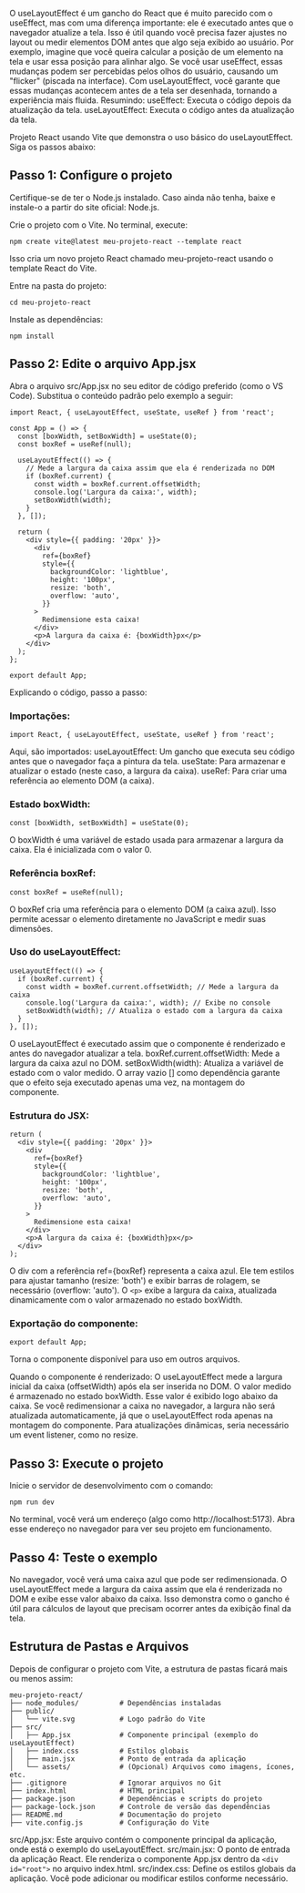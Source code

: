 
O useLayoutEffect é um gancho do React que é muito parecido com o useEffect, mas com uma diferença importante: ele é executado antes que o navegador atualize a tela. Isso é útil quando você precisa fazer ajustes no layout ou medir elementos DOM antes que algo seja exibido ao usuário.
Por exemplo, imagine que você queira calcular a posição de um elemento na tela e usar essa posição para alinhar algo. Se você usar useEffect, essas mudanças podem ser percebidas pelos olhos do usuário, causando um "flicker" (piscada na interface). Com useLayoutEffect, você garante que essas mudanças acontecem antes de a tela ser desenhada, tornando a experiência mais fluida.
Resumindo:
useEffect: Executa o código depois da atualização da tela.
useLayoutEffect: Executa o código antes da atualização da tela.

Projeto React usando Vite que demonstra o uso básico do useLayoutEffect.
Siga os passos abaixo:

## Passo 1: Configure o projeto
Certifique-se de ter o Node.js instalado. Caso ainda não tenha, baixe e instale-o a partir do site oficial: Node.js.

Crie o projeto com o Vite. No terminal, execute:
```
npm create vite@latest meu-projeto-react --template react
```
Isso cria um novo projeto React chamado meu-projeto-react usando o template React do Vite.

Entre na pasta do projeto:
```
cd meu-projeto-react
```

Instale as dependências:
```
npm install
```

## Passo 2: Edite o arquivo App.jsx
Abra o arquivo src/App.jsx no seu editor de código preferido (como o VS Code).
Substitua o conteúdo padrão pelo exemplo a seguir:
```
import React, { useLayoutEffect, useState, useRef } from 'react';

const App = () => {
  const [boxWidth, setBoxWidth] = useState(0);
  const boxRef = useRef(null);

  useLayoutEffect(() => {
    // Mede a largura da caixa assim que ela é renderizada no DOM
    if (boxRef.current) {
      const width = boxRef.current.offsetWidth;
      console.log('Largura da caixa:', width);
      setBoxWidth(width);
    }
  }, []);

  return (
    <div style={{ padding: '20px' }}>
      <div
        ref={boxRef}
        style={{
          backgroundColor: 'lightblue',
          height: '100px',
          resize: 'both',
          overflow: 'auto',
        }}
      >
        Redimensione esta caixa!
      </div>
      <p>A largura da caixa é: {boxWidth}px</p>
    </div>
  );
};

export default App;
```

Explicando o código, passo a passo:

### Importações:
```
import React, { useLayoutEffect, useState, useRef } from 'react';
```
Aqui, são importados:
useLayoutEffect: Um gancho que executa seu código antes que o navegador faça a pintura da tela.
useState: Para armazenar e atualizar o estado (neste caso, a largura da caixa).
useRef: Para criar uma referência ao elemento DOM (a caixa).
### Estado boxWidth:
```
const [boxWidth, setBoxWidth] = useState(0);
```
O boxWidth é uma variável de estado usada para armazenar a largura da caixa. Ela é inicializada com o valor 0.
### Referência boxRef:
```
const boxRef = useRef(null);
```
O boxRef cria uma referência para o elemento DOM (a caixa azul). Isso permite acessar o elemento diretamente no JavaScript e medir suas dimensões.
### Uso do useLayoutEffect:
```
useLayoutEffect(() => {
  if (boxRef.current) {
    const width = boxRef.current.offsetWidth; // Mede a largura da caixa
    console.log('Largura da caixa:', width); // Exibe no console
    setBoxWidth(width); // Atualiza o estado com a largura da caixa
  }
}, []);
```
O useLayoutEffect é executado assim que o componente é renderizado e antes do navegador atualizar a tela.
boxRef.current.offsetWidth: Mede a largura da caixa azul no DOM.
setBoxWidth(width): Atualiza a variável de estado com o valor medido.
O array vazio [] como dependência garante que o efeito seja executado apenas uma vez, na montagem do componente.
### Estrutura do JSX:
```
return (
  <div style={{ padding: '20px' }}>
    <div
      ref={boxRef}
      style={{
        backgroundColor: 'lightblue',
        height: '100px',
        resize: 'both',
        overflow: 'auto',
      }}
    >
      Redimensione esta caixa!
    </div>
    <p>A largura da caixa é: {boxWidth}px</p>
  </div>
);
```
O div com a referência ref={boxRef} representa a caixa azul. Ele tem estilos para ajustar tamanho (resize: 'both') e exibir barras de rolagem, se necessário (overflow: 'auto').
O `<p>` exibe a largura da caixa, atualizada dinamicamente com o valor armazenado no estado boxWidth.

### Exportação do componente:
```
export default App;
```
Torna o componente disponível para uso em outros arquivos.

Quando o componente é renderizado:
O useLayoutEffect mede a largura inicial da caixa (offsetWidth) após ela ser inserida no DOM.
O valor medido é armazenado no estado boxWidth.
Esse valor é exibido logo abaixo da caixa.
Se você redimensionar a caixa no navegador, a largura não será atualizada automaticamente, já que o useLayoutEffect roda apenas na montagem do componente. Para atualizações dinâmicas, seria necessário um event listener, como no resize.

## Passo 3: Execute o projeto
Inicie o servidor de desenvolvimento com o comando:
```
npm run dev
```
No terminal, você verá um endereço (algo como http://localhost:5173). Abra esse endereço no navegador para ver seu projeto em funcionamento.

## Passo 4: Teste o exemplo
No navegador, você verá uma caixa azul que pode ser redimensionada.
O useLayoutEffect mede a largura da caixa assim que ela é renderizada no DOM e exibe esse valor abaixo da caixa. Isso demonstra como o gancho é útil para cálculos de layout que precisam ocorrer antes da exibição final da tela.

## Estrutura de Pastas e Arquivos
Depois de configurar o projeto com Vite, a estrutura de pastas ficará mais ou menos assim:

```
meu-projeto-react/
├── node_modules/          # Dependências instaladas
├── public/
│   └── vite.svg           # Logo padrão do Vite
├── src/
│   ├── App.jsx            # Componente principal (exemplo do useLayoutEffect)
│   ├── index.css          # Estilos globais
│   ├── main.jsx           # Ponto de entrada da aplicação
│   └── assets/            # (Opcional) Arquivos como imagens, ícones, etc.
├── .gitignore             # Ignorar arquivos no Git
├── index.html             # HTML principal
├── package.json           # Dependências e scripts do projeto
├── package-lock.json      # Controle de versão das dependências
├── README.md              # Documentação do projeto
├── vite.config.js         # Configuração do Vite
```

src/App.jsx: Este arquivo contém o componente principal da aplicação, onde está o exemplo do useLayoutEffect.
src/main.jsx: O ponto de entrada da aplicação React. Ele renderiza o componente App.jsx dentro da `<div id="root">` no arquivo index.html.
src/index.css: Define os estilos globais da aplicação. Você pode adicionar ou modificar estilos conforme necessário.

